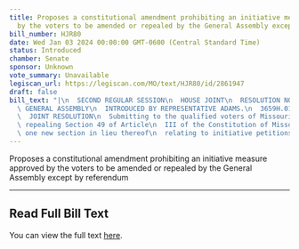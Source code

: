 ```yaml
---
title: Proposes a constitutional amendment prohibiting an initiative measure approved
  by the voters to be amended or repealed by the General Assembly except by referendum
bill_number: HJR80
date: Wed Jan 03 2024 00:00:00 GMT-0600 (Central Standard Time)
status: Introduced
chamber: Senate
sponsor: Unknown
vote_summary: Unavailable
legiscan_url: https://legiscan.com/MO/text/HJR80/id/2861947
draft: false
bill_text: "|\n  SECOND REGULAR SESSION\n  HOUSE JOINT\n  RESOLUTION NO. 80\n  102ND\
  \ GENERAL ASSEMBLY\n  INTRODUCED BY REPRESENTATIVE ADAMS.\n  3659H.01I DANARADEMANMILLER,ChiefClerk\n\
  \  JOINT RESOLUTION\n  Submitting to the qualified voters of Missouri an amendment\
  \ repealing Section 49 of Article\n  III of the Constitution of Missouri, and adopting\
  \ one new section in lieu thereof\n  relating to initiative petitions."
---
```

Proposes a constitutional amendment prohibiting an initiative measure approved by the voters to be amended or repealed by the General Assembly except by referendum

---

## Read Full Bill Text

You can view the full text [here](https://legiscan.com/MO/text/HJR80/id/2861947).
